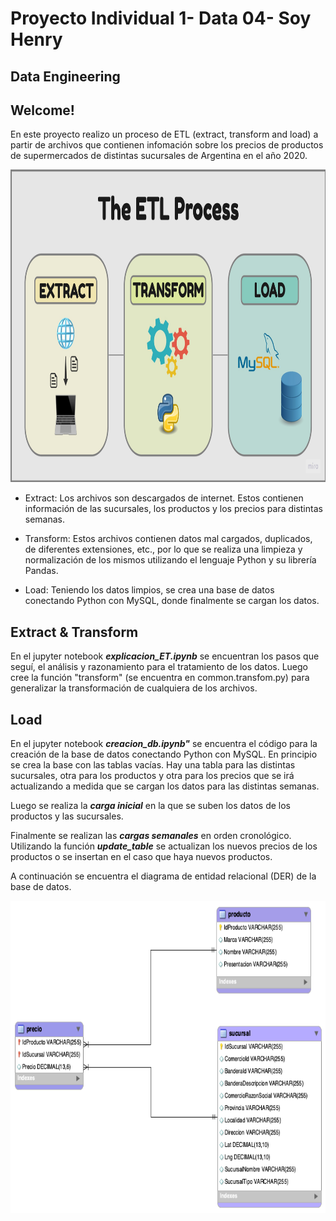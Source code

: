 # Proyecto Individual 1- Data 04- Soy Henry   
## Data Engineering

## Welcome!

En este proyecto realizo un proceso de ETL (extract, transform and load) a partir de archivos que contienen infomación sobre los precios de productos de supermercados de distintas sucursales de Argentina en el año 2020.


<img src="_src/ETL_process.jpg"  height="500">


- Extract: Los archivos son descargados de internet. Estos contienen información de las sucursales, los productos y los precios para distintas semanas.

- Transform: Estos archivos contienen datos mal cargados, duplicados, de diferentes extensiones, etc., por lo que se realiza una limpieza y normalización de los mismos utilizando el lenguaje Python y su librería Pandas.

- Load: Teniendo los datos limpios, se crea una base de datos conectando Python con MySQL, donde finalmente se cargan los datos.


## Extract & Transform

En el jupyter notebook ***explicacion_ET.ipynb*** se encuentran los pasos que seguí, el análisis y razonamiento para el tratamiento de los datos. Luego cree la función "transform" (se encuentra en common.transfom.py) para generalizar la transformación de cualquiera de los archivos.

## Load

En el jupyter notebook ***creacion_db.ipynb"*** se encuentra el código para la creación de la base de datos conectando Python con MySQL. En principio se crea la base con las tablas vacías. Hay una tabla para las distintas sucursales, otra para los productos y otra para los precios que se irá actualizando a medida que se cargan los datos para las distintas semanas.

Luego se realiza la ***carga inicial*** en la que se suben los datos de los productos y las sucursales.

Finalmente se realizan las ***cargas semanales*** en orden cronológico. Utilizando la función ***update_table*** se actualizan los nuevos precios de los productos o se insertan en el caso que haya nuevos productos.

A continuación se encuentra el diagrama de entidad relacional (DER) de la base de datos.

<img src="_src/DER.png"  height="500">

